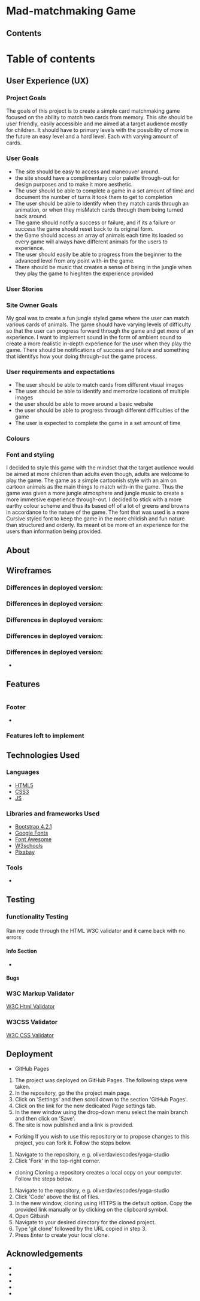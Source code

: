# Mad-matchmaking Game # 


## Contents ## 
# Table of contents

## User Experience (UX)

### Project Goals
The goals of this project is to create a simple card matchmaking game focused on the ability to match two cards from memory. This site should be user friendly, easily accessible and me aimed at a target audience mostly for children. 
It should have to primary levels with the possibility of more in the future an easy level and a hard level. Each with varying amount of cards.

### User Goals
- The site should be easy to access and maneouver around.
- the site should have a complimentary color palette through-out for design purposes and to make it more aesthetic.
- The user should be able to complete a game in a set amount of time and document the number of turns it took them to get to completion
- The user should be able to identify when they match cards through an animation, or when they misMatch cards through them being turned back around.
- The game should notify a success or failure, and if its a failure or success the game should reset back to its original form.
- the Game should access an array of animals each time its loaded so every game will always have different animals for the users to experience.
- The user should easily be able to progress from the beginner to the advanced level from any point with-in the game.
- There should be music that creates a sense of being in the jungle when they play the game to hieghten the experience provided

### User Stories


### Site Owner Goals
My goal was to create a fun jungle styled game where the user can match various cards of animals. The game should have varying levels of difficulty so that the user can progress forward through the game and get more of an experience. I want to implement sound in the form of ambient sound to create a more realistic in-depth experience for the user when they play the game. There should be notifications of success and failure and something that identifys how your doing through-out the game process.

### User requirements and expectations
- The user should be able to match cards from different visual images
- The user should be able to identify and memorize locations of multiple images 
- the user should be able to move around a basic website
- the user should be able to progress through different difficulties of the game
- The user is expected to complete the game in a set amount of time


### Colours


### Font and styling
 I decided to style this game with the mindset that the target audience would be aimed at more children than adults even though, adults are welcome to play the game. The game as a simple cartoonish style with an aim on cartoon animals as the main things to match with-in the game. Thus the game was given a more jungle atmosphere and jungle music to create a more immersive experience through-out.
 I decided to stick with a more earthy colour scheme and thus its based off of a lot of greens and browns in accordance to the nature of the game.
 The font that was used is a more Cursive styled font to keep the game in the more childish and fun nature than structured and orderly. Its meant ot be more of an experience for the users than information being provided.

## About




## Wireframes


### Differences in deployed version:

### Differences in deployed version:
 
### Differences in deployed version:
 

### Differences in deployed version:


### Differences in deployed version:
 *


## Features

 

### 

### 
   
# 

### 


# 

### 
# 

###


# 

### 
 
### Footer

* 

### Features left to implement



## Technologies Used

 ### Languages
 * [HTML5](https://en.wikipedia.org/wiki/HTML5)
 * [CSS3](https://en.wikipedia.org/wiki/CSS)
 * [JS](https://en.wikipedia.org/wiki/JavaScript)

 ### Libraries and frameworks Used
 * [Bootstrap 4.2.1](https://getbootstrap.com/docs/4.2)
 * [Google Fonts](https://fonts.google.com/)
 * [Font Awesome](https://fontawesome.com/)
 * [W3schools](https://www.w3schools.com/)
* [Pixabay](https://pixabay.com/)
### Tools
* 

## Testing

### functionality Testing
 #### 
Ran my code through the HTML W3C validator and it came back with no errors
#### 

#### 

#### Info Section
* 

#### 

#### 

#### 

#### Bugs

### W3C Markup Validator
 [W3C Html Validator](https://validator.w3.org/)
 

 ### W3CSS Validator
 [W3C CSS Validator](https://jigsaw.w3.org/css-validator/)
 

## Deployment
* GitHub Pages

1. The project was deployed on GitHub Pages. The following steps were taken.
2. In the repository, go the the project main page.
3. Click on 'Settings' and then scroll down to the section 'GitHub Pages'.
4. Click on the link for the new dedicated Page settings tab.
5. In the new window using the drop-down menu select the main branch and then click on 'Save'.
6. The site is now published and a link is provided.

* Forking
If you wish to use this repository or to propose changes to this project, you can fork it. Follow the steps below.
1. Navigate to the repository, e.g. oliverdaviescodes/yoga-studio
2. Click 'Fork' in the top-right corner.

* cloning
Cloning a repository creates a local copy on your computer. Follow the steps below.
1. Navigate to the repository, e.g. oliverdaviescodes/yoga-studio
2. Click 'Code' above the list of files.
3. In the new window, cloning using HTTPS is the default option. Copy the provided link manually or by clicking on the clipboard symbol.
4. Open Gitbash
5. Navigate to your desired directory for the cloned project.
6. Type 'git clone' followed by the URL copied in step 3.
7. Press _Enter_ to create your local clone.

## 


### 

### 


### 

### 

### 

### 

### 

### 



## Acknowledgements

- 
- 
- 
- 
- 




